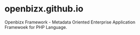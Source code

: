 # openbizx.github.io
Openbizx Framework - Metadata Oriented Enterprise Application Framewoek for PHP Language.
